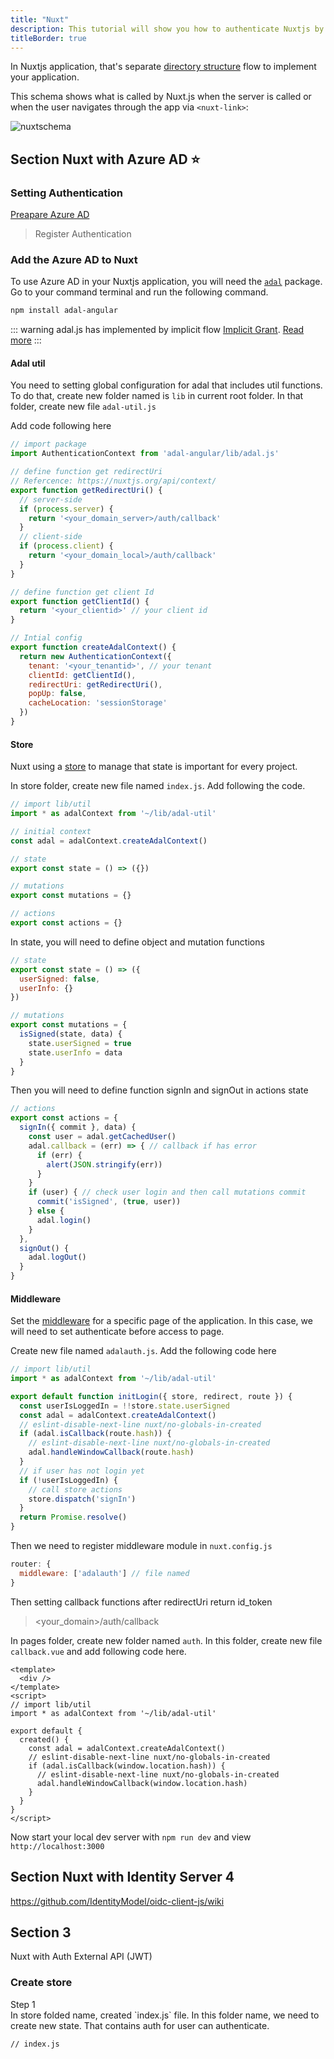 ```yaml
---
title: "Nuxt"
description: This tutorial will show you how to authenticate Nuxtjs by using Azure Active Directory, Identity server 4, and cookie.
titleBorder: true
---
```


In Nuxtjs application, that's separate [directory structure](https://nuxtjs.org/guide/directory-structure) flow to implement your application.

This schema shows what is called by Nuxt.js when the server is called or when the user navigates through the app via `<nuxt-link>`:

![nuxtschema](~@assets/image/nuxtschema.png)

## Section Nuxt with Azure AD :star:

<!-- | Header                |                            |
| --------------------- | -------------------------- |
| Row 1, Column 1       | Row 1, Column 2            |



| Column 1        | Column 2         |
| --------------- | ---------------- |
| Row 1, Column 1 | Row 1, Column 2  |
| Row 2, Column 1 | Row 2, Column 2  |
| Row 3, Column 1 | Row 3, Column 2  |
| Row 4, Column 1 | Row 4, Column 2  | -->

### Setting Authentication

[Preapare Azure AD](azuread.md)

> Register Authentication

### Add the Azure AD to Nuxt

To use Azure AD in your Nuxtjs application, you will need the [`adal`](https://www.npmjs.com/package/adal-angular) package. Go to your command terminal and run the following command.

```sh
npm install adal-angular
```

::: warning
adal.js has implemented by implicit flow [Implicit Grant](README.md). [Read more](https://github.com/AzureAD/azure-activedirectory-library-for-js/wiki/Login-methods)
:::

#### Adal util

You need to setting global configuration for adal that includes util functions. To do that, create new folder named is `lib` in current root folder. In that folder, create new file `adal-util.js`

Add code following here

```js
// import package
import AuthenticationContext from 'adal-angular/lib/adal.js'

// define function get redirectUri
// Refercence: https://nuxtjs.org/api/context/
export function getRedirectUri() {
  // server-side
  if (process.server) {
    return '<your_domain_server>/auth/callback'
  }
  // client-side
  if (process.client) {
    return '<your_domain_local>/auth/callback'
  }
}

// define function get client Id
export function getClientId() {
  return '<your_clientid>' // your client id
}

// Intial config
export function createAdalContext() {
  return new AuthenticationContext({
    tenant: '<your_tenantid>', // your tenant
    clientId: getClientId(),
    redirectUri: getRedirectUri(),
    popUp: false,
    cacheLocation: 'sessionStorage'
  })
}
```

#### Store

Nuxt using a [store](https://nuxtjs.org/guide/vuex-store) to manage that state is important for every project.

In store folder, create new file named `index.js`. Add following the code.

```js
// import lib/util
import * as adalContext from '~/lib/adal-util'

// initial context
const adal = adalContext.createAdalContext()

// state
export const state = () => ({})

// mutations
export const mutations = {}

// actions
export const actions = {}
```

In state, you will need to define object and mutation functions

```js
// state
export const state = () => ({
  userSigned: false,
  userInfo: {}
})

// mutations
export const mutations = {
  isSigned(state, data) {
    state.userSigned = true
    state.userInfo = data
  }
}
```

Then you will need to define function signIn and signOut in actions state

```js
// actions
export const actions = {
  signIn({ commit }, data) {
    const user = adal.getCachedUser()
    adal.callback = (err) => { // callback if has error
      if (err) {
        alert(JSON.stringify(err))
      }
    }
    if (user) { // check user login and then call mutations commit
      commit('isSigned', (true, user))
    } else {
      adal.login()
    }
  },
  signOut() {
    adal.logOut()
  }
}
```

#### Middleware

Set the [middleware](https://nuxtjs.org/api/pages-middleware) for a specific page of the application. In this case, we will need to set authenticate before access to page.

Create new file named `adalauth.js`. Add the following code here

```js
// import lib/util
import * as adalContext from '~/lib/adal-util'

export default function initLogin({ store, redirect, route }) {
  const userIsLoggedIn = !!store.state.userSigned
  const adal = adalContext.createAdalContext()
  // eslint-disable-next-line nuxt/no-globals-in-created
  if (adal.isCallback(route.hash)) {
    // eslint-disable-next-line nuxt/no-globals-in-created
    adal.handleWindowCallback(route.hash)
  }
  // if user has not login yet
  if (!userIsLoggedIn) {
    // call store actions
    store.dispatch('signIn')
  }
  return Promise.resolve()
}
```

Then we need to register middleware module in `nuxt.config.js`

```js
router: {
  middleware: ['adalauth'] // file named
}
```

Then setting callback functions after redirectUri return id_token
> <your_domain>/auth/callback

In pages folder, create new folder named `auth`. In this folder, create new file `callback.vue` and add following code here.

```vue
<template>
  <div />
</template>
<script>
// import lib/util
import * as adalContext from '~/lib/adal-util'

export default {
  created() {
    const adal = adalContext.createAdalContext()
    // eslint-disable-next-line nuxt/no-globals-in-created
    if (adal.isCallback(window.location.hash)) {
      // eslint-disable-next-line nuxt/no-globals-in-created
      adal.handleWindowCallback(window.location.hash)
    }
  }
}
</script>
```

Now start your local dev server with `npm run dev` and view `http://localhost:3000`

## Section Nuxt with Identity Server 4

https://github.com/IdentityModel/oidc-client-js/wiki

## Section 3
<span class="text-xl font-bold">Nuxt with Auth External API (JWT)</span>

### Create store

<div class="bg-gray-100 shadow-lg border-b-4 border-blue-600 px-4 py-4">
  <span class="font-bold">Step 1</span>
  <div class="mt-4" />
  <span class="text-base">In store folded name, created `index.js` file. In this folder name, we need to create new state. That contains auth for user can authenticate.</span>
</div>

```
// index.js

```
